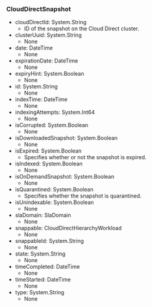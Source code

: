 ### CloudDirectSnapshot
- cloudDirectId: System.String
  - ID of the snapshot on the Cloud Direct cluster.
- clusterUuid: System.String
  - None
- date: DateTime
  - None
- expirationDate: DateTime
  - None
- expiryHint: System.Boolean
  - None
- id: System.String
  - None
- indexTime: DateTime
  - None
- indexingAttempts: System.Int64
  - None
- isCorrupted: System.Boolean
  - None
- isDownloadedSnapshot: System.Boolean
  - None
- isExpired: System.Boolean
  - Specifies whether or not the snapshot is expired.
- isIndexed: System.Boolean
  - None
- isOnDemandSnapshot: System.Boolean
  - None
- isQuarantined: System.Boolean
  - Specifies whether the snapshot is quarantined.
- isUnindexable: System.Boolean
  - None
- slaDomain: SlaDomain
  - None
- snappable: CloudDirectHierarchyWorkload
  - None
- snappableId: System.String
  - None
- state: System.String
  - None
- timeCompleted: DateTime
  - None
- timeStarted: DateTime
  - None
- type: System.String
  - None
